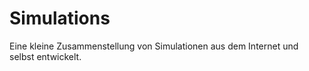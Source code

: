 # Simulations
Eine kleine Zusammenstellung von Simulationen aus dem Internet und selbst entwickelt.
